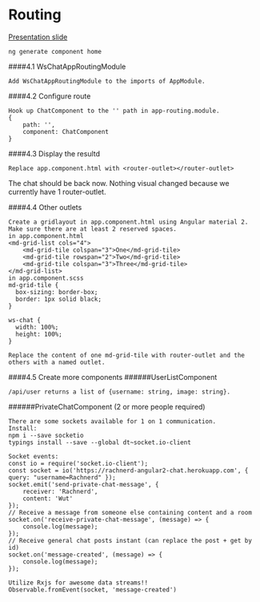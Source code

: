 # Routing
[Presentation slide](http://slides.com/rachnerd/deck-1#/3/50)
```
ng generate component home
```
####4.1 WsChatAppRoutingModule
```
Add WsChatAppRoutingModule to the imports of AppModule.
```
####4.2 Configure route
```
Hook up ChatComponent to the '' path in app-routing.module.
{
    path: '',
    component: ChatComponent
}
```
####4.3 Display the resultd
```
Replace app.component.html with <router-outlet></router-outlet>
```

The chat should be back now. Nothing visual changed because we currently have 1 router-outlet.

####4.4 Other outlets
```
Create a gridlayout in app.component.html using Angular material 2.
Make sure there are at least 2 reserved spaces.
in app.component.html
<md-grid-list cols="4">
    <md-grid-tile colspan="3">One</md-grid-tile>
    <md-grid-tile rowspan="2">Two</md-grid-tile>
    <md-grid-tile colspan="3">Three</md-grid-tile>
</md-grid-list>
in app.component.scss
md-grid-tile {
  box-sizing: border-box;
  border: 1px solid black;
}

ws-chat {
  width: 100%;
  height: 100%;
}
```

```
Replace the content of one md-grid-tile with router-outlet and the others with a named outlet.
```

####4.5 Create more components
######UserListComponent
```
/api/user returns a list of {username: string, image: string}.
```
######PrivateChatComponent (2 or more people required)
```
There are some sockets available for 1 on 1 communication.
Install:
npm i --save socketio
typings install --save --global dt~socket.io-client

Socket events:
const io = require('socket.io-client');
const socket = io('https://rachnerd-angular2-chat.herokuapp.com', { query: "username=Rachnerd" });
socket.emit('send-private-chat-message', {
    receiver: 'Rachnerd',
    content: 'Wut'
});
// Receive a message from someone else containing content and a room
socket.on('receive-private-chat-message', (message) => {
    console.log(message);
});
// Receive general chat posts instant (can replace the post + get by id)
socket.on('message-created', (message) => {
    console.log(message);
});
```
```
Utilize Rxjs for awesome data streams!!
Observable.fromEvent(socket, 'message-created')
```
